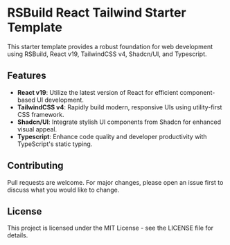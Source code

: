 # RSBuild React Tailwind Starter Template

This starter template provides a robust foundation for web development using RSBuild, React v19, TailwindCSS v4, Shadcn/UI, and Typescript.

## Features

- **React v19**: Utilize the latest version of React for efficient component-based UI development.
- **TailwindCSS v4**: Rapidly build modern, responsive UIs using utility-first CSS framework.
- **Shadcn/UI**: Integrate stylish UI components from Shadcn for enhanced visual appeal.
- **Typescript**: Enhance code quality and developer productivity with TypeScript's static typing.

## Contributing

Pull requests are welcome. For major changes, please open an issue first to discuss what you would like to change.

## License

This project is licensed under the MIT License - see the LICENSE file for details.
